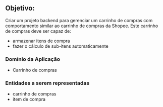 ## Objetivo:

Criar um projeto backend para gerenciar um carrinho de compras com comportamento similar ao carrinho de compras da Shopee. Este carrinho de compras deve ser capaz de:
- armazenar itens de compra
- fazer o cálculo de sub-itens automaticamente

### Domínio da Aplicação 
- Carrinho de compras

### Entidades a serem representadas
- carrinho de compras
- item de compra